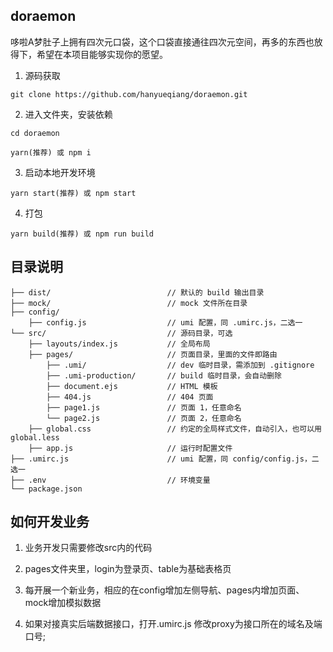## doraemon 
哆啦A梦肚子上拥有四次元口袋，这个口袋直接通往四次元空间，再多的东西也放得下，希望在本项目能够实现你的愿望。
1. 源码获取
```
git clone https://github.com/hanyueqiang/doraemon.git
```
2. 进入文件夹，安装依赖
```
cd doraemon

yarn(推荐) 或 npm i
```   
3. 启动本地开发环境
```  
yarn start(推荐) 或 npm start
```  
4. 打包
```
yarn build(推荐) 或 npm run build
```

## 目录说明

    ├── dist/                          // 默认的 build 输出目录
    ├── mock/                          // mock 文件所在目录
    ├── config/
        ├── config.js                  // umi 配置，同 .umirc.js，二选一
    └── src/                           // 源码目录，可选
        ├── layouts/index.js           // 全局布局
        ├── pages/                     // 页面目录，里面的文件即路由
            ├── .umi/                  // dev 临时目录，需添加到 .gitignore
            ├── .umi-production/       // build 临时目录，会自动删除
            ├── document.ejs           // HTML 模板
            ├── 404.js                 // 404 页面
            ├── page1.js               // 页面 1，任意命名
            └── page2.js               // 页面 2，任意命名
        ├── global.css                 // 约定的全局样式文件，自动引入，也可以用 global.less
        ├── app.js                     // 运行时配置文件
    ├── .umirc.js                      // umi 配置，同 config/config.js，二选一
    ├── .env                           // 环境变量
    └── package.json 

## 如何开发业务
1. 业务开发只需要修改src内的代码

2. pages文件夹里，login为登录页、table为基础表格页

3. 每开展一个新业务，相应的在config增加左侧导航、pages内增加页面、mock增加模拟数据

4. 如果对接真实后端数据接口，打开.umirc.js 修改proxy为接口所在的域名及端口号;
